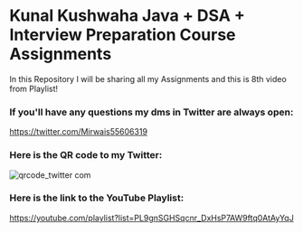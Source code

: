 # Kunal Kushwaha Java + DSA + Interview Preparation Course Assignments 
In this Repository I will be sharing all my Assignments and this is 8th video from Playlist!

### If you'll have any questions my dms in Twitter are always open: 
https://twitter.com/Mirwais55606319
### Here is the QR code to my Twitter:
![qrcode_twitter com](https://user-images.githubusercontent.com/84393177/161122661-4821f7aa-b872-44a2-85aa-8f40ba646bb5.png)

### Here is the link to the YouTube Playlist: 
https://youtube.com/playlist?list=PL9gnSGHSqcnr_DxHsP7AW9ftq0AtAyYqJ
